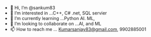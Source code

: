 - 👋 Hi, I’m @sankum83
- 👀 I’m interested in ...C++, C# .net, SQL servier 
- 🌱 I’m currently learning ...Python AI. ML, 
- 💞️ I’m looking to collaborate on ...AI, and ML
- 📫 How to reach me ... Kumarsanjay83@gmail.com, 9902885001

<!---
sankum83/sankum83 is a ✨ special ✨ repository because its `README.md` (this file) appears on your GitHub profile.
You can click the Preview link to take a look at your changes.
--->
